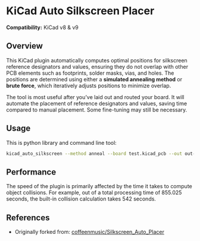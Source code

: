 # KiCad Auto Silkscreen Placer

**Compatibility:** KiCad v8 & v9

## Overview

This KiCad plugin automatically computes optimal positions for silkscreen reference designators and values, ensuring they do not overlap with other PCB elements such as footprints, solder masks, vias, and holes. The positions are determined using either a **simulated annealing method** or **brute force**, which iteratively adjusts positions to minimize overlap.

The tool is most useful after you’ve laid out and routed your board. It will automate the placement of reference designators and values, saving time compared to manual placement. Some fine-tuning may still be necessary.

## Usage
This is python library and command line tool:

```bash
kicad_auto_silkscreen --method anneal --board test.kicad_pcb --out out-annealed.kicad_pcb --step-size 0.1 --maxiter 100 --max-allowed-distance 10
```


## Performance

The speed of the plugin is primarily affected by the time it takes to compute object collisions. For example, out of a total processing time of 855.025 seconds, the built-in collision calculation takes 542 seconds.


## References

- Originally forked from: [coffeenmusic/Silkscreen_Auto_Placer](https://github.com/coffeenmusic/Silkscreen_Auto_Placer)



